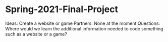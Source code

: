 # Spring-2021-Final-Project
Ideas: Create a website or game
Partners: None at the moment
Questions: Where would we learn the additional information needed to code something such as a website or a game?
